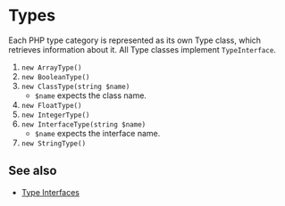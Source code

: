 # Types

Each PHP type category is represented as its own Type class, which retrieves information about it. All Type classes implement `TypeInterface`.

1. `new ArrayType()`
2. `new BooleanType()`
3. `new ClassType(string $name)`
   * `$name` expects the class name.
4. `new FloatType()`
5. `new IntegerType()`
6. `new InterfaceType(string $name)`
    * `$name` expects the interface name.
7. `new StringType()`

## See also
* [Type Interfaces](../TypeInterface)